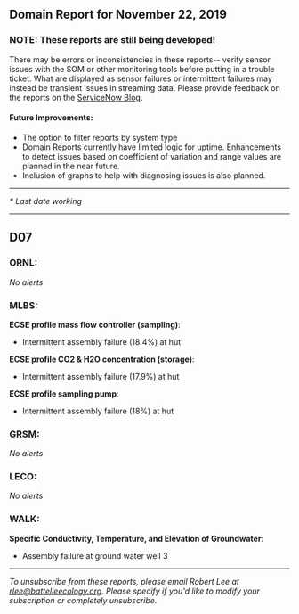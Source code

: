 ## Domain Report for November 22, 2019


### NOTE: These reports are still being developed!
There may be errors or inconsistencies in these reports-- verify sensor issues with the SOM or other monitoring tools before putting in a trouble ticket. What are displayed as sensor failures or intermittent failures may instead be transient issues in streaming data.
Please provide feedback on the reports on the [ServiceNow Blog](https://neon.service-now.com/community?id=community_blog&sys_id=9b4fbe8adbed734017ecf9041d9619be).

#### Future Improvements: 
 - The option to filter reports by system type 
 - Domain Reports currently have limited logic for uptime. Enhancements to detect issues based on coefficient of variation and range values are planned in the near future.
 - Inclusion of graphs to help with diagnosing issues is also planned.

***

_* Last date working_

***
## D07

### ORNL:

_No alerts_

### MLBS:

**ECSE profile mass flow controller (sampling)**:
 - Intermittent assembly failure (18.4%) at hut

**ECSE profile CO2 & H2O concentration (storage)**:
 - Intermittent assembly failure (17.9%) at hut

**ECSE profile sampling pump**:
 - Intermittent assembly failure (18%) at hut

### GRSM:

_No alerts_

### LECO:

_No alerts_

### WALK:

**Specific Conductivity, Temperature, and Elevation of Groundwater**:
 - Assembly failure at ground water well 3

***

_To unsubscribe from these reports, please email Robert Lee at rlee@battelleecology.org. Please specify if you'd like to modify your subscription or completely unsubscribe._

